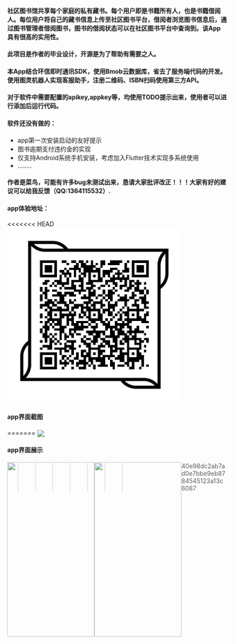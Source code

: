 #### 社区图书馆共享每个家庭的私有藏书。每个用户即是书籍所有人，也是书籍借阅人。每位用户将自己的藏书信息上传至社区图书平台，借阅者浏览图书信息后，通过图书管理者借阅图书，图书的借阅状态可以在社区图书平台中查询到。该App具有很高的实用性。
#### 此项目是作者的毕业设计，开源是为了帮助有需要之人。
#### 本App结合环信即时通讯SDK，使用Bmob云数据库，省去了服务端代码的开发。使用图灵机器人实现客服助手，注册二维码、ISBN扫码使用第三方API。
#### 对于软件中需要配置的apikey,appkey等，均使用TODO提示出来，使用者可以进行添加后运行代码。
#### 软件还没有做的：
* app第一次安装启动的友好提示
* 图书逾期支付违约金的实现
* 仅支持Android系统手机安装，考虑加入Flutter技术实现多系统使用
* ........
#### 作者是菜鸟，可能有许多bug未测试出来，恳请大家批评改正！！！大家有好的建议可以给我反馈（QQ:1364115532）.
#### app体验地址：
<<<<<<< HEAD
![Image text](https://github.com/Stephen-hj/CommunityLibrary/blob/master/images/download.png)
#### app界面截图
=======
<img src="https://www.yanghujun.com/upload/2020/06/download-853a1fc658cd469ab9ffc32d4e1ac072.png" align="center"/> 
#### app界面展示
<img src="https://www.yanghujun.com/upload/2020/06/login-6b965a86277640bf9b5784ffa3172881.jpg" width = "200" height = "400" align="left"/>
<img src="https://www.yanghujun.com/upload/2020/06/book-bd32ba8e4a4a40e7889090eef21094da.jpg" width = "200" height = "400"  align="left"/>


>>>>>>> 40e98dc2ab7ad0e7bbe9eb8784545123a13c6087
